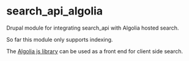 search_api_algolia
==================

Drupal module for integrating search_api with Algolia hosted search.

So far this module only supports indexing. 

The [Algolia js library](https://github.com/algolia/algoliasearch-client-js) can be used as a front end for client side search.
